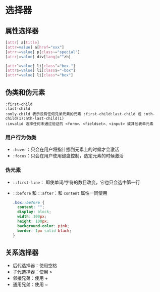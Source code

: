 # 选择器

## 属性选择器

```css
[attr] a[title]
[attr=value] a[href="xxx"]
[atrr~=value] p[class~="special"]
[atrr|=value] div[lang|=""zh]

[attr^=value] li[class^="box-"]
[attr$=value] li[class$="-box"]
[attr*=value] li[class*="box"]
```

## 伪类和伪元素

```
:first-child
:last-child
:only-child 表示没有任何兄弟元素的元素 :first-child:last-child 或 :nth-child(1):nth-last-child(1)
:invalid 选择任何未通过验证的 <form>、<fieldset>、<input> 或其他表单元素
```

### 用户行为伪类

- `:hover`：只会在用户将指针挪到元素上的时候才会激活
- `:focus`：只会在用户使用键盘控制，选定元素的时候激活

### 伪元素

- `::first-line`： 即使单词/字符的数目改变，它也只会选中第一行

- `::before` 和 `::after`：和 `content` 属性一同使用

  ```css
  .box::before {
    content: "";
    display: block;
    width: 100px;
    height: 100px;
    background-color: pink;
    border: 1px solid black;
  }
  ```

## 关系选择器

- 后代选择器：使用空格
- 子代选择器：使用 >
- 邻接兄弟：使用 +
- 通用兄弟：使用 ~